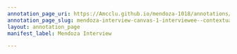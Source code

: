 ```yaml
---
annotation_page_uri: https://Amcclu.github.io/mendoza-1018/annotations/mendoza-interview-canvas-1-interviewee--contextualizing--gesturing--consideration.json
annotation_page_slug: mendoza-interview-canvas-1-interviewee--contextualizing--gesturing--consideration
layout: annotation_page
manifest_label: Mendoza Interview

---
```

